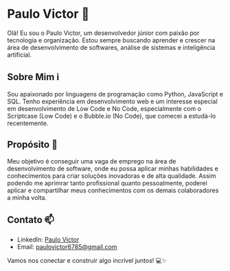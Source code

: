 # Paulo Victor 🚀


Olá! Eu sou o Paulo Victor, um desenvolvedor júnior com paixão por tecnologia e organização. Estou sempre buscando aprender e crescer na área de desenvolvimento de softwares, análise de sistemas e inteligência artificial.

## Sobre Mim ℹ️

Sou apaixonado por linguagens de programação como Python, JavaScript e SQL. Tenho experiência em desenvolvimento web e um interesse especial em desenvolvimento de Low Code e No Code, especialmente com o Scriptcase (Low Code) e o Bubble.io (No Code), que comecei a estudá-lo recentemente.

## Propósito 🎯

Meu objetivo é conseguir uma vaga de emprego na área de desenvolvimento de software, onde eu possa aplicar minhas habilidades e conhecimentos para criar soluções inovadoras e de alta qualidade.
Assim podendo me aprimrar tanto profissional quanto pessoalmente, poderei aplicar e compartilhar meus conhecimentos com os demais colaboradores a minha volta.

## Contato 📫
- LinkedIn: [Paulo Victor](https://www.linkedin.com/in/paulo-v-8268b2161/)
- Email: [paulovictor6785@gmail.com](paulovictor6785@gmail.com)

Vamos nos conectar e construir algo incrível juntos! 💻✨
